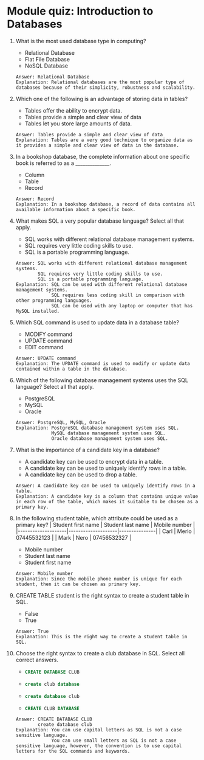 # Module quiz: Introduction to Databases

1. What is the most used database type in computing?
    - Relational Database
    - Flat File Database
    - NoSQL Database
    ```
    Answer: Relational Database
    Explanation: Relational databases are the most popular type of databases because of their simplicity, robustness and scalability.
    ```

2. Which one of the following is an advantage of storing data in tables?
    - Tables offer the ability to encrypt data.
    - Tables provide a simple and clear view of data 
    - Tables let you store large amounts of data.
    ```
    Answer: Tables provide a simple and clear view of data
    Explanation: Tables are a very good technique to organize data as it provides a simple and clear view of data in the database.
    ```

3. In a bookshop database, the complete information about one specific book is referred to as a ______________.
    - Column
    - Table
    - Record
    ```
    Answer: Record
    Explanation: In a bookshop database, a record of data contains all available information about a specific book.
    ```

4. What makes SQL a very popular database language? Select all that apply.
    - SQL works with different relational database management systems.
    - SQL requires very little coding skills to use.
    - SQL is a portable programming language.
    ```
    Answer: SQL works with different relational database management systems.
            SQL requires very little coding skills to use.
            SQL is a portable programming language.
    Explanation: SQL can be used with different relational database management systems.
                 SQL requires less coding skill in comparison with other programming languages.
                 SQL can be used with any laptop or computer that has MySQL installed.
    ```

5. Which SQL command is used to update data in a database table?
    - MODIFY command 
    - UPDATE command 
    - EDIT command 
    ```
    Answer: UPDATE command
    Explanation: The UPDATE command is used to modify or update data contained within a table in the database.
    ```

6. Which of the following database management systems uses the SQL language? Select all that apply.
    - PostgreSQL
    - MySQL
    - Oracle
    ```
    Answer: PostgreSQL, MySQL, Oracle
    Explanation: PostgreSQL database management system uses SQL.
                 MySQL database management system uses SQL.
                 Oracle database management system uses SQL.
    ```

7. What is the importance of a candidate key in a database?
    - A candidate key can be used to encrypt data in a table.
    - A candidate key can be used to uniquely identify rows in a table.
    - A candidate key can be used to drop a table.
    ```
    Answer: A candidate key can be used to uniquely identify rows in a table.
    Explanation: A candidate key is a column that contains unique value in each row of the table, which makes it suitable to be chosen as a primary key.
    ```

8. In the following student table, which attribute could be used as a primary key?
    | Student first name | Student last  name | Mobile number |
    |--------------------|--------------------|---------------|
    | Carl               | Merlo              | 07445532123   |
    | Mark               | Nero               | 07456532327   |
    - Mobile number
    - Student last name
    - Student first name
    ```
    Answer: Mobile number
    Explanation: Since the mobile phone number is unique for each student, then it can be chosen as primary key.
    ```

9. CREATE TABLE student is the right syntax to create a student table in SQL.
    - False
    - True
    ```
    Answer: True
    Explanation: This is the right way to create a student table in SQL.
    ```

10. Choose the right syntax to create a club database in SQL. Select all correct answers.
    -   ```sql
        CREATE DATABASE CLUB
        ```
    -   ```sql
        create club database
        ```
    -   ```sql
        create database club
        ```
    -   ```sql
        CREATE CLUB DATABASE
        ```
    ```
    Answer: CREATE DATABASE CLUB
            create database club
    Explanation: You can use capital letters as SQL is not a case sensitive language.
                 You can use small letters as SQL is not a case sensitive language, however, the convention is to use capital letters for the SQL commands and keywords.
    ```